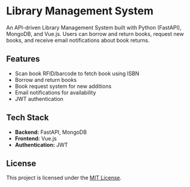 # Library Management System

An API-driven Library Management System built with Python (FastAPI), MongoDB, and Vue.js. Users can borrow and return books, request new books, and receive email notifications about book returns.

## Features

- Scan book RFID/barcode to fetch book using ISBN
- Borrow and return books
- Book request system for new additions
- Email notifications for availability
- JWT authentication

## Tech Stack

- **Backend:** FastAPI, MongoDB
- **Frontend:** Vue.js
- **Authentication:** JWT

## License

This project is licensed under the [MIT License](LICENSE).
